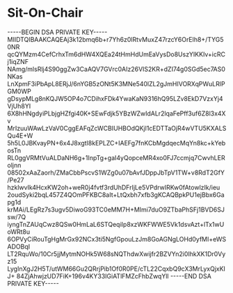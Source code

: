 # Sit-On-Chair


-----BEGIN DSA PRIVATE KEY-----
MIIDTQIBAAKCAQEAj3k12bmq6b+r7Yh6z0lRtvMuxZ47rzcY6OrElh8+/TYG50NR
qcQYMzm4CefCrhxTm6dHW4XQEa24tHmHdUmEaVysDo8UszYIKKIv+icRCj1iqZNF
NAmg/mlsRlj4S90ggZw3CaAQV7GVrc0AIz26VIS2KR+dZI74g0SGd5ec7AS0NKas
LnXpmF3iPbApL8ERjJ/6nYGB5zONt5K3MNe540lZL2gJmHIVORXqPWuLRlPGM0WP
gDsypMLg8nKQJW5OP4o7CDihxFDk4YwaKaN9316hQ95LZv8EkD7VzxYj4VjUh8YI
6X8hHNgdyiPLbjgHZfgi40K+SEwFdjk5YBzWZwIdALr2lqaFePff3uf6Z8l3x4Xv
MrIzuuWAwLzVaV0CggEAFqZcWCBIUHBOdQKjl1cEDTTaOjR4wVTU5KXALSQu4E+W
5h5L0JBKvayPN+6x4J8xgtI8kEPLZC+IAEFg7fnKCbMgdqecMqYn8kc+kYebosTn
RL0ggVRMtVuALDaNH6g+1InpTg+gaI4yQopceMR4xo0FJ7ccmjq7CwvhLERoljnn
08502xAaZaorh/ZMaCbbPscvS1WZg0u07bAvfJDppJbTpV1TW+v8RdT2GfY/Pe27
hzklwvIk4HcxKW2oh+weR0j4fvtf3rdUhDFrIjLe5VPdrwIRKw0fAtowlzIk/ieu
2oudSyki2bqL457Z4QOmPFKBC8aIt+LtQxbh7xfb3gKCAQBpkPU1ejBbx6Gapg1d
krMAi/LEgRz7s3ugv5DiwoG93TC0eMM7H+MImi7duO9ZTbaPhSFj1BVD6SJsw/7Q
iyngTnZAUqCwz8QSw0HmLaL6STQeqiIp8xzWKFWWE5Vk1dsvAzt+lTx1wUoWRt8u
6OPVyCiRouTgHgMrGx92NCx3ti5NgfGpouLzJm8GoAGNgLOHd0yfMI+eWSADOBqI
LT2RquWo/10Cr5jjMytmNOHk5W68sNQThdwXwijfr2BZVYn2i0IhkXK1Dr0Vyz15
LygInXgJ2H5T/utWM66Gu2QRrjPib1Of0R0PE/cTL22CqxbQ9cX3MrLyxQjxKIJ+
84ZjAhwjzUD7FiK+196v4KY33IGiATlFMZcFhbZwqYll
-----END DSA PRIVATE KEY-----